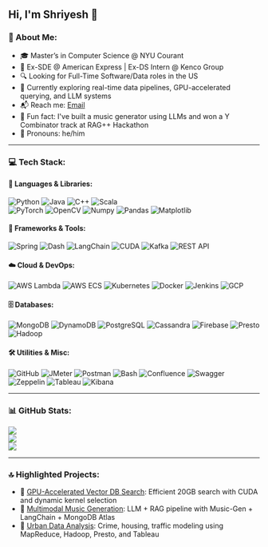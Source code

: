 ## Hi, I'm Shriyesh 👋  
### 💫 About Me:

- 🎓 Master’s in Computer Science @ NYU Courant  
- 💼 Ex-SDE @ American Express | Ex-DS Intern @ Kenco Group  
- 🔍 Looking for Full-Time Software/Data roles in the US  
- 🧠 Currently exploring real-time data pipelines, GPU-accelerated querying, and LLM systems  
- 📬 Reach me: [Email](mailto:sc10670@nyu.edu?subject=Let's%20Connect)  
- 🌱 Fun fact: I've built a music generator using LLMs and won a Y Combinator track at RAG++ Hackathon  
- 🧔 Pronouns: he/him  

---

### 💻 Tech Stack:

#### 🚀 Languages & Libraries:
![Python](https://img.shields.io/badge/python-3670A0?style=for-the-badge&logo=python&logoColor=ffdd54) 
![Java](https://img.shields.io/badge/java-%23ED8B00.svg?style=for-the-badge&logo=openjdk&logoColor=white)
![C++](https://img.shields.io/badge/c++-%2300599C.svg?style=for-the-badge&logo=c%2B%2B&logoColor=white) 
![Scala](https://img.shields.io/badge/scala-%23DC322F.svg?style=for-the-badge&logo=scala&logoColor=white)  
![PyTorch](https://img.shields.io/badge/PyTorch-%23EE4C2C.svg?style=for-the-badge&logo=PyTorch&logoColor=white)
![OpenCV](https://img.shields.io/badge/OpenCV-%23white.svg?style=for-the-badge&logo=opencv&logoColor=black)
![Numpy](https://img.shields.io/badge/Numpy-%23013243.svg?style=for-the-badge&logo=numpy&logoColor=white)
![Pandas](https://img.shields.io/badge/Pandas-%23150458.svg?style=for-the-badge&logo=pandas&logoColor=white)
![Matplotlib](https://img.shields.io/badge/Matplotlib-%23ffffff.svg?style=for-the-badge&logo=Matplotlib&logoColor=black)

#### 🧱 Frameworks & Tools:
![Spring](https://img.shields.io/badge/spring-%236DB33F.svg?style=for-the-badge&logo=spring&logoColor=white)
![Dash](https://img.shields.io/badge/Dash-%23000.svg?style=for-the-badge&logo=plotly&logoColor=white)
![LangChain](https://img.shields.io/badge/langchain-%233865F2.svg?style=for-the-badge)
![CUDA](https://img.shields.io/badge/cuda-%2300C7B7.svg?style=for-the-badge&logo=nvidia&logoColor=white)
![Kafka](https://img.shields.io/badge/kafka-231F20.svg?style=for-the-badge&logo=apache-kafka&logoColor=white)
![REST API](https://img.shields.io/badge/REST%20API-%23000000.svg?style=for-the-badge&logo=fastapi&logoColor=white)

#### ☁️ Cloud & DevOps:
![AWS Lambda](https://img.shields.io/badge/aws_lambda-%23FF9900.svg?style=for-the-badge&logo=amazon-aws&logoColor=white)
![AWS ECS](https://img.shields.io/badge/AWS%20ECS-%23232F3E.svg?style=for-the-badge&logo=amazon-ecs&logoColor=white)
![Kubernetes](https://img.shields.io/badge/kubernetes-%23326ce5.svg?style=for-the-badge&logo=kubernetes&logoColor=white)
![Docker](https://img.shields.io/badge/docker-%230db7ed.svg?style=for-the-badge&logo=docker&logoColor=white)
![Jenkins](https://img.shields.io/badge/jenkins-%232C5263.svg?style=for-the-badge&logo=jenkins&logoColor=white)
![GCP](https://img.shields.io/badge/GCP-%234285F4.svg?style=for-the-badge&logo=google-cloud&logoColor=white)

#### 🗄️ Databases:
![MongoDB](https://img.shields.io/badge/MongoDB-%234ea94b.svg?style=for-the-badge&logo=mongodb&logoColor=white)
![DynamoDB](https://img.shields.io/badge/DynamoDB-4053D6?style=for-the-badge&logo=Amazon%20DynamoDB&logoColor=white)
![PostgreSQL](https://img.shields.io/badge/postgres-%23316192.svg?style=for-the-badge&logo=postgresql&logoColor=white)
![Cassandra](https://img.shields.io/badge/apache%20cassandra-%23128ECF.svg?style=for-the-badge&logo=apachecassandra&logoColor=white)
![Firebase](https://img.shields.io/badge/firebase-%23039BE5.svg?style=for-the-badge&logo=firebase)
![Presto](https://img.shields.io/badge/presto-%23000000.svg?style=for-the-badge)
![Hadoop](https://img.shields.io/badge/hadoop-%23E10098?style=for-the-badge&logo=apachehadoop&logoColor=white)

#### 🛠️ Utilities & Misc:
![GitHub](https://img.shields.io/badge/github-%23121011.svg?style=for-the-badge&logo=github&logoColor=white)
![JMeter](https://img.shields.io/badge/jmeter-%23D24939.svg?style=for-the-badge&logo=apachejmeter&logoColor=white)
![Postman](https://img.shields.io/badge/postman-%23FF6C37.svg?style=for-the-badge&logo=postman&logoColor=white)
![Bash](https://img.shields.io/badge/bash-%23121011.svg?style=for-the-badge&logo=gnu-bash&logoColor=white)
![Confluence](https://img.shields.io/badge/confluence-%230072C6.svg?style=for-the-badge&logo=confluence&logoColor=white)
![Swagger](https://img.shields.io/badge/swagger-%2385EA2D.svg?style=for-the-badge&logo=swagger&logoColor=black)
![Zeppelin](https://img.shields.io/badge/Apache%20Zeppelin-%232539A2.svg?style=for-the-badge)
![Tableau](https://img.shields.io/badge/Tableau-E97627?style=for-the-badge&logo=Tableau&logoColor=white)
![Kibana](https://img.shields.io/badge/Kibana-%23005071.svg?style=for-the-badge&logo=kibana&logoColor=white)


---

### 📊 GitHub Stats:
![](https://github-readme-stats.vercel.app/api?username=shrishriyesh&theme=radical&hide_border=false&include_all_commits=true&count_private=true)  
![](https://github-readme-streak-stats.herokuapp.com/?user=shrishriyesh&theme=radical&hide_border=false)  
![](https://github-readme-stats.vercel.app/api/top-langs/?username=shrishriyesh&theme=radical&hide_border=false&layout=compact)

---

### 🔝 Highlighted Projects:
- 🔗 [GPU-Accelerated Vector DB Search](#): Efficient 20GB search with CUDA and dynamic kernel selection  
- 🔗 [Multimodal Music Generation](#): LLM + RAG pipeline with Music-Gen + LangChain + MongoDB Atlas  
- 🔗 [Urban Data Analysis](#): Crime, housing, traffic modeling using MapReduce, Hadoop, Presto, and Tableau  

<!-- Feel free to fork this template or use GPRM (https://gprm.itsvg.in) -->


